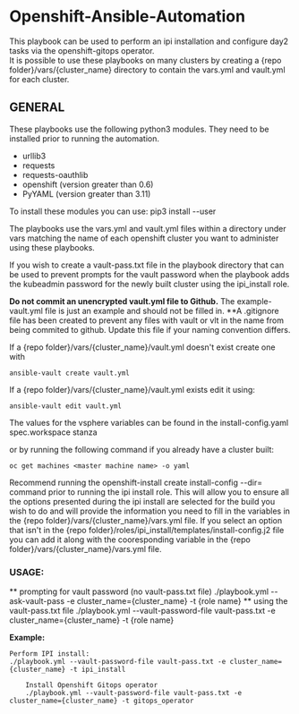 # Openshift-Ansible-Automation

This playbook can be used to perform an ipi installation and configure day2 tasks via the openshift-gitops operator.  
It is possible to use these playbooks on many clusters by creating a {repo folder}/vars/{cluster_name} directory to
contain the vars.yml and vault.yml for each cluster.  

## GENERAL
These playbooks use the following python3 modules.  They need to be installed prior to running the automation.
	
* urllib3
* requests
* requests-oauthlib
* openshift (version greater than 0.6)
* PyYAML (version greater than 3.11)
        
To install these modules you can use:
  pip3 install <module> --user

The playbooks use the vars.yml and vault.yml files within a directory under vars matching the name 
of each openshift cluster you want to administer using these playbooks.

If you wish to create a vault-pass.txt file in the playbook directory that can be used to prevent prompts for the vault
password when the playbook adds the kubeadmin password for the newly built cluster using the ipi_install role.

**Do not commit an unencrypted vault.yml file to Github.**  The example-vault.yml file is just an example and should not be filled in.
**A .gitignore file has been created to prevent any files with vault or vlt in the name from being commited to github.  Update this
file if your naming convention differs.

If a {repo folder}/vars/{cluster_name}/vault.yml doesn't exist create one with
	
	ansible-vault create vault.yml 

If a {repo folder}/vars/{cluster_name}/vault.yml exists edit it using: 
	
	ansible-vault edit vault.yml

The values for the vsphere variables can be found in the install-config.yaml spec.workspace stanza 
	
or by running the following command if you already have a cluster built:
  
	oc get machines <master machine name> -o yaml

Recommend running the openshift-install create install-config --dir=<installation dir> command prior to running the ipi install role.
This will allow you to ensure all the options presented during the ipi install are selected for the build you wish to do and will 
provide the information you need to fill in the variables in the {repo folder}/vars/{cluster_name}/vars.yml file.
If you select an option that isn't in the {repo folder}/roles/ipi_install/templates/install-config.j2 file you can add it 
along with the cooresponding variable in the {repo folder}/vars/{cluster_name}/vars.yml file.

### USAGE:
** prompting for vault password (no vault-pass.txt file)
	./playbook.yml --ask-vault-pass -e cluster_name={cluster_name} -t {role name}
** using the vault-pass.txt file 
	./playbook.yml --vault-password-file vault-pass.txt -e cluster_name={cluster_name} -t {role name}

**Example:**
	
	Perform IPI install:
	./playbook.yml --vault-password-file vault-pass.txt -e cluster_name={cluster_name} -t ipi_install

        Install Openshift Gitops operator
        ./playbook.yml --vault-password-file vault-pass.txt -e cluster_name={cluster_name} -t gitops_operator
